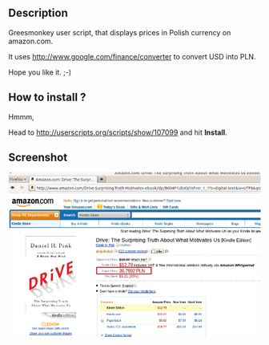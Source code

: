 Description
---------
Greesmonkey user script, that displays prices in Polish currency on amazon.com.

It uses http://www.google.com/finance/converter to convert USD into PLN.

Hope you like it. ;-)



How to install ?
---------
Hmmm,

Head to http://userscripts.org/scripts/show/107099 and hit **Install**.



Screenshot
---------
<img src="https://github.com/iczechowski/amazon-polish-price/raw/master/amazon-pln-price.png">
